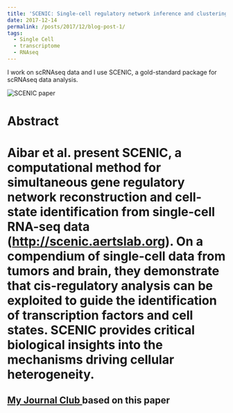 ```yaml
---
title: 'SCENIC: Single-cell regulatory network inference and clustering. '
date: 2017-12-14
permalink: /posts/2017/12/blog-post-1/
tags:
  - Single Cell
  - transcriptome
  - RNAseq
---
```


I work on scRNAseq data and I use SCENIC, a gold-standard package for scRNAseq data analysis.

![SCENIC paper](https://fred3ric.github.io/images/Scenic_firstpage.png)

Abstract
======
Aibar et al. present SCENIC, a computational method for simultaneous gene regulatory network reconstruction and cell-state identification from single-cell RNA-seq data (http://scenic.aertslab.org). On a compendium of single-cell data from tumors and brain, they demonstrate that cis-regulatory analysis can be exploited to guide the identification of transcription factors and cell states. SCENIC provides critical biological insights into the mechanisms driving cellular heterogeneity.
======

<a href='http://fred3ric.github.io/files/JC_Scenic_08122017.pdf'> My Journal Club </a> based on this paper
------
